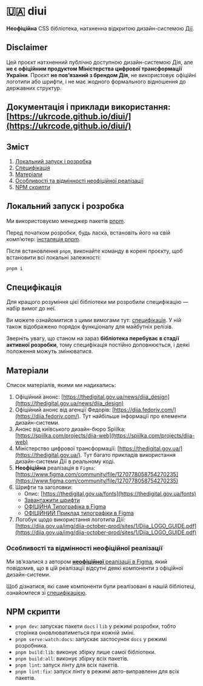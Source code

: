 # 🇺🇦 diui

**Неофіційна** CSS бібліотека, натхненна відкритою дизайн-системою [Дії](https://uk.wikipedia.org/wiki/%D0%94%D1%96%D1%8F_(%D1%81%D0%B5%D1%80%D0%B2%D1%96%D1%81)).

## Disclaimer

Цей проєкт натхненний публічно доступною дизайн-системою Дія, але **не є офіційним продуктом Міністерства цифрової трансформації України**. Проєкт **не пов’язаний з брендом Дія**, не використовує офіційні логотипи або шрифти, і не має жодного формального відношення до державних структур.

Документація і приклади використання: [https://ukrcode.github.io/diui/](https://ukrcode.github.io/diui/)
---

## Зміст

1. [Локальний запуск і розробка](#локальний-запуск-і-розробка)
2. [Специфікація](#специфікація)
3. [Матеріали](#матеріали)
4. [Особливості та відмінності неофіційної реалізації](#особливості-та-відмінності-неофіційної-реалізації)
5. [NPM скрипти](#npm-скрипти)

## Локальний запуск і розробка

Ми використовуємо менеджер пакетів [pnpm](https://pnpm.io/). 

Перед початком розробки, будь ласка, встановіть його на свій комп’ютер: [інсталяція pnpm](https://pnpm.io/installation).

Після встановлення `pnpm`, виконайте команду в корені проєкту, щоб встановити всі локальні залежності:

```bash
pnpm i
```

## Специфікація

Для кращого розуміння цієї бібліотеки ми розробили специфікацію — набір вимог до неї. 

Ви можете ознайомитися з цими вимогами тут: [специфікація](./SPECIFICATION.md). У ній також відображено порядок функціоналу для майбутніх релізів.

Зверніть увагу, що станом на зараз **бібліотека перебуває в стадії активної розробки**, тому специфікація постійно доповнюється, і деякі положення можуть змінюватися.

## Матеріали

Список матеріалів, якими ми надихались:

1. Офіційний анонс: [https://thedigital.gov.ua/news/diia_design](https://thedigital.gov.ua/news/diia_design)
2. Офіційний анонс від агенції Федорів: [https://diia.fedoriv.com/](https://diia.fedoriv.com/). Тут найбільше інформації про елементи дизайн-системи.
3. Анонс від київського дизайн-бюро Spiilka: [https://spiilka.com/projects/diia-web](https://spiilka.com/projects/diia-web)
4. Міністерство цифрової трансформації: [https://thedigital.gov.ua/](https://thedigital.gov.ua/). Тут багато прикладів використання дизайн-системи Дії в реальному коді.
5. **Неофіційна** реалізація в `Figma`: [https://www.figma.com/community/file/1270778058754270235](https://www.figma.com/community/file/1270778058754270235)
6. Шрифти та заголовки:
    - Опис: [https://thedigital.gov.ua/fonts](https://thedigital.gov.ua/fonts)
    - [Завантажити шрифти](https://www.dropbox.com/scl/fo/gylb537vfe58stu3wubg0/AMPXS4cao0-0UCPWYaSkXDM?rlkey=mkgtdslwk272lps89wb9hiqqq&e=1&dl=0)
    - [ОФІЦІЙНА Типографіка в Figma](https://www.figma.com/file/t4n0PcuOT0qBGU61QVR5z0/Digital-State-UI-kit?node-id=1%3A893)
    - [ОФІЦІЙНИЙ Приклад типографіки в Figma](https://www.figma.com/design/t4n0PcuOT0qBGU61QVR5z0/Digital-State-UI-kit?node-id=8-101&node-type=frame&t=TNXMlOBniViQWoCn-0)
7. Логобук щодо використання логотипа Дії: [https://diia.gov.ua/img/diia-october-prod/sites/1/Diia_LOGO_GUIDE.pdf](https://diia.gov.ua/img/diia-october-prod/sites/1/Diia_LOGO_GUIDE.pdf)

### Особливості та відмінності неофіційної реалізації

Ми зв’язалися з автором [**неофіційної** реалізації в Figma](https://www.figma.com/community/file/1270778058754270235), який повідомив, що в цій реалізації відсутні деякі компоненти з офіційної дизайн-системи. 

Щоб дізнатися, які саме компоненти були реалізовані в нашій бібліотеці, ознайомтеся зі [специфікацією](./SPECIFICATION.md).

## NPM скрипти

- `pnpm dev`: запускає пакети `docs` і `lib` у режимі розробки, тобто сторінка оновлюватиметься при кожній зміні.
- `pnpm serve:watch:docs`: запускає застосунок `docs` у режимі розробника.
- `pnpm build:lib`: виконує збірку лише самої бібліотеки.
- `pnpm build:all`: виконує збірку всіх пакетів.
- `pnpm lint`: запуск лінту для всіх пакетів.
- `pnpm lint:fix`: запуск лінту в режимі авто-виправленн для всіх пакетів.
